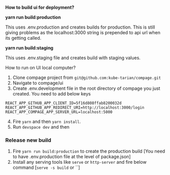 **How to build ui for deployment?**

**yarn run build:production**

This uses .env.production and creates builds for production. This is still giving problems as the localhost:3000 string
is prepended to api url when its getting called.

**yarn run build:staging**

This uses .env.staging file and creates build with staging values.

How to run on UI local computer?

1. Clone compage project from `git@github.com:kube-tarian/compage.git`
2. Navigate to compage/ui
3. Create .env.development file in the root directory of compage you just created. You need to add below keys
```
REACT_APP_GITHUB_APP_CLIENT_ID=5f16d808ffab8200032d
REACT_APP_GITHUB_APP_REDIRECT_URI=http://localhost:3000/login
REACT_APP_COMPAGE_APP_SERVER_URL=localhost:5000
```

4. Fire `yarn` and then `yarn install`.
5. Run `devspace dev` and then


### Release new build
1. Fire `yarn run build:production` to create the production build [You need to have .env.production file at the level of package.json]
2. Install any serving tools like `serve` or `http-server` and fire below command [`serve -s build` or ``]